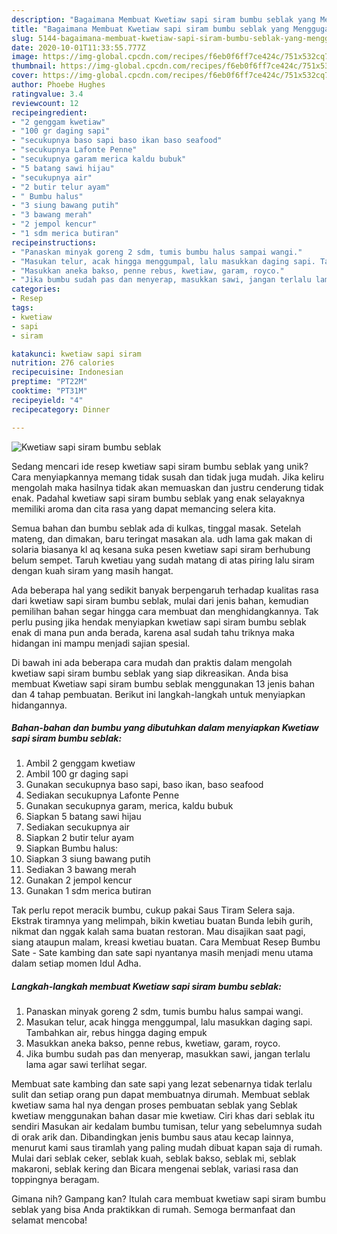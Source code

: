 ```yaml
---
description: "Bagaimana Membuat Kwetiaw sapi siram bumbu seblak yang Menggugah Selera"
title: "Bagaimana Membuat Kwetiaw sapi siram bumbu seblak yang Menggugah Selera"
slug: 5144-bagaimana-membuat-kwetiaw-sapi-siram-bumbu-seblak-yang-menggugah-selera
date: 2020-10-01T11:33:55.777Z
image: https://img-global.cpcdn.com/recipes/f6eb0f6ff7ce424c/751x532cq70/kwetiaw-sapi-siram-bumbu-seblak-foto-resep-utama.jpg
thumbnail: https://img-global.cpcdn.com/recipes/f6eb0f6ff7ce424c/751x532cq70/kwetiaw-sapi-siram-bumbu-seblak-foto-resep-utama.jpg
cover: https://img-global.cpcdn.com/recipes/f6eb0f6ff7ce424c/751x532cq70/kwetiaw-sapi-siram-bumbu-seblak-foto-resep-utama.jpg
author: Phoebe Hughes
ratingvalue: 3.4
reviewcount: 12
recipeingredient:
- "2 genggam kwetiaw"
- "100 gr daging sapi"
- "secukupnya baso sapi baso ikan baso seafood"
- "secukupnya Lafonte Penne"
- "secukupnya garam merica kaldu bubuk"
- "5 batang sawi hijau"
- "secukupnya air"
- "2 butir telur ayam"
- " Bumbu halus"
- "3 siung bawang putih"
- "3 bawang merah"
- "2 jempol kencur"
- "1 sdm merica butiran"
recipeinstructions:
- "Panaskan minyak goreng 2 sdm, tumis bumbu halus sampai wangi."
- "Masukan telur, acak hingga menggumpal, lalu masukkan daging sapi. Tambahkan air, rebus hingga daging empuk"
- "Masukkan aneka bakso, penne rebus, kwetiaw, garam, royco."
- "Jika bumbu sudah pas dan menyerap, masukkan sawi, jangan terlalu lama agar sawi terlihat segar."
categories:
- Resep
tags:
- kwetiaw
- sapi
- siram

katakunci: kwetiaw sapi siram 
nutrition: 276 calories
recipecuisine: Indonesian
preptime: "PT22M"
cooktime: "PT31M"
recipeyield: "4"
recipecategory: Dinner

---
```



![Kwetiaw sapi siram bumbu seblak](https://img-global.cpcdn.com/recipes/f6eb0f6ff7ce424c/751x532cq70/kwetiaw-sapi-siram-bumbu-seblak-foto-resep-utama.jpg)

Sedang mencari ide resep kwetiaw sapi siram bumbu seblak yang unik? Cara menyiapkannya memang tidak susah dan tidak juga mudah. Jika keliru mengolah maka hasilnya tidak akan memuaskan dan justru cenderung tidak enak. Padahal kwetiaw sapi siram bumbu seblak yang enak selayaknya memiliki aroma dan cita rasa yang dapat memancing selera kita.

Semua bahan dan bumbu seblak ada di kulkas, tinggal masak. Setelah mateng, dan dimakan, baru teringat masakan ala. udh lama gak makan di solaria biasanya kl aq kesana suka pesen kwetiaw sapi siram berhubung belum sempet. Taruh kwetiau yang sudah matang di atas piring lalu siram dengan kuah siram yang masih hangat.

Ada beberapa hal yang sedikit banyak berpengaruh terhadap kualitas rasa dari kwetiaw sapi siram bumbu seblak, mulai dari jenis bahan, kemudian pemilihan bahan segar hingga cara membuat dan menghidangkannya. Tak perlu pusing jika hendak menyiapkan kwetiaw sapi siram bumbu seblak enak di mana pun anda berada, karena asal sudah tahu triknya maka hidangan ini mampu menjadi sajian spesial.


Di bawah ini ada beberapa cara mudah dan praktis dalam mengolah kwetiaw sapi siram bumbu seblak yang siap dikreasikan. Anda bisa membuat Kwetiaw sapi siram bumbu seblak menggunakan 13 jenis bahan dan 4 tahap pembuatan. Berikut ini langkah-langkah untuk menyiapkan hidangannya.

<!--inarticleads1-->

##### Bahan-bahan dan bumbu yang dibutuhkan dalam menyiapkan Kwetiaw sapi siram bumbu seblak:

1. Ambil 2 genggam kwetiaw
1. Ambil 100 gr daging sapi
1. Gunakan secukupnya baso sapi, baso ikan, baso seafood
1. Sediakan secukupnya Lafonte Penne
1. Gunakan secukupnya garam, merica, kaldu bubuk
1. Siapkan 5 batang sawi hijau
1. Sediakan secukupnya air
1. Siapkan 2 butir telur ayam
1. Siapkan  Bumbu halus:
1. Siapkan 3 siung bawang putih
1. Sediakan 3 bawang merah
1. Gunakan 2 jempol kencur
1. Gunakan 1 sdm merica butiran


Tak perlu repot meracik bumbu, cukup pakai Saus Tiram Selera saja. Ekstrak tiramnya yang melimpah, bikin kwetiau buatan Bunda lebih gurih, nikmat dan nggak kalah sama buatan restoran. Mau disajikan saat pagi, siang ataupun malam, kreasi kwetiau buatan. Cara Membuat Resep Bumbu Sate - Sate kambing dan sate sapi nyantanya masih menjadi menu utama dalam setiap momen Idul Adha. 

<!--inarticleads2-->

##### Langkah-langkah membuat Kwetiaw sapi siram bumbu seblak:

1. Panaskan minyak goreng 2 sdm, tumis bumbu halus sampai wangi.
1. Masukan telur, acak hingga menggumpal, lalu masukkan daging sapi. Tambahkan air, rebus hingga daging empuk
1. Masukkan aneka bakso, penne rebus, kwetiaw, garam, royco.
1. Jika bumbu sudah pas dan menyerap, masukkan sawi, jangan terlalu lama agar sawi terlihat segar.


Membuat sate kambing dan sate sapi yang lezat sebenarnya tidak terlalu sulit dan setiap orang pun dapat membuatnya dirumah. Membuat seblak kwetiaw sama hal nya dengan proses pembuatan seblak yang Seblak kwetiaw menggunakan bahan dasar mie kwetiaw. Ciri khas dari seblak itu sendiri Masukan air kedalam bumbu tumisan, telur yang sebelumnya sudah di orak arik dan. Dibandingkan jenis bumbu saus atau kecap lainnya, menurut kami saus tiramlah yang paling mudah dibuat kapan saja di rumah. Mulai dari seblak ceker, seblak kuah, seblak bakso, seblak mi, seblak makaroni, seblak kering dan Bicara mengenai seblak, variasi rasa dan toppingnya beragam. 

Gimana nih? Gampang kan? Itulah cara membuat kwetiaw sapi siram bumbu seblak yang bisa Anda praktikkan di rumah. Semoga bermanfaat dan selamat mencoba!
